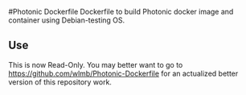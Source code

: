 #Photonic Dockerfile
Dockerfile to build Photonic docker image and container using Debian-testing OS.
## Use

This is now Read-Only.
You may better want to go to https://github.com/wlmb/Photonic-Dockerfile for an actualized better version of this repository work.
